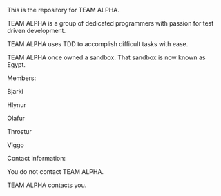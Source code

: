 This is the repository for TEAM ALPHA.

TEAM ALPHA is a group of dedicated programmers with passion for test driven development.

TEAM ALPHA uses TDD to accomplish difficult tasks with ease.

TEAM ALPHA once owned a sandbox. That sandbox is now known as Egypt.


Members:

Bjarki

Hlynur

Olafur

Throstur

Viggo


Contact information:

You do not contact TEAM ALPHA.

TEAM ALPHA contacts you.

